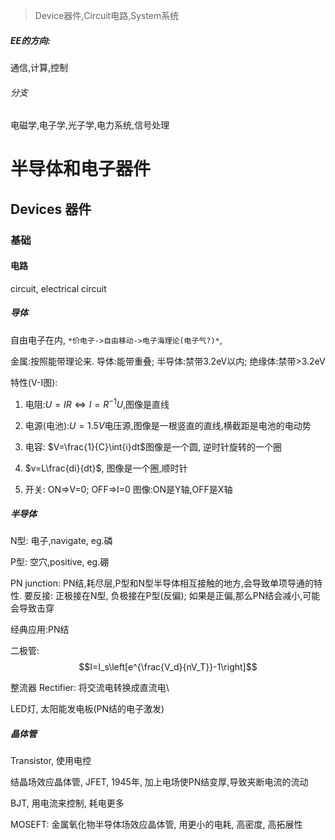 > Device器件,Circuit电路,System系统
##### EE的方向:

通信,计算,控制

###### 分支

电磁学,电子学,光子学,电力系统,信号处理

# 半导体和电子器件

## Devices 器件

### 基础

#### 电路

circuit, electrical circuit

##### 导体

 自由电子在内, `*价电子->自由移动->电子海理论(电子气?)*`,

金属:按照能带理论来.  导体:能带重叠; 半导体:禁带3.2eV以内; 绝缘体:禁带>3.2eV

特性(V-I图):

1. 电阻:$U=IR\Leftrightarrow I=R^{-1}U$,图像是直线

2. 电源(电池):$U=1.5V$电压源,图像是一根竖直的直线,横截距是电池的电动势
3. 电容: $V=\frac{1}{C}\int{i}dt$图像是一个圆, 逆时针旋转的一个圈
4.  $v=L\frac{di}{dt}$, 图像是一个圈,顺时针
5. 开关: ON=>V=0; OFF=>I=0 图像:ON是Y轴,OFF是X轴

##### 半导体

N型: 电子,navigate, eg.磷

P型: 空穴,positive, eg.硼

PN junction: PN结,耗尽层,P型和N型半导体相互接触的地方,会导致单项导通的特性. 要反接: 正极接在N型, 负极接在P型(反偏); 如果是正偏,那么PN结会减小,可能会导致击穿

经典应用:PN结

二极管: $$I=I_s\left[e^{\frac{V_d}{nV_T}}-1\right]$$ 	

整流器 Rectifier: 将交流电转换成直流电\

LED灯, 太阳能发电板(PN结的电子激发)

##### 晶体管

Transistor, 使用电控

结晶场效应晶体管, JFET, 1945年, 加上电场使PN结变厚,导致夹断电流的流动

BJT, 用电流来控制, 耗电更多

MOSEFT: 金属氧化物半导体场效应晶体管, 用更小的电耗, 高密度, 高拓展性

